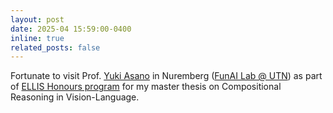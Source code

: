 ```yaml
---
layout: post
date: 2025-04 15:59:00-0400
inline: true
related_posts: false
---
```


Fortunate to visit Prof. [Yuki Asano](https://www.novatalent.com/111/italy/student-list/2025)
in Nuremberg ([FunAI Lab @ UTN](https://fundamentalailab.github.io/)) as part of [ELLIS Honours program](https://ivi.fnwi.uva.nl/ellis/people/) for my master thesis on Compositional Reasoning in Vision-Language.